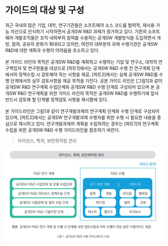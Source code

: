 # 가이드의 대상 및 구성

최근 국내외 많은 기업, 대학, 연구기관들은 소프트웨어 소스 코드를 협력적, 재사용 가능 자산으로 인식하기 시작하면서 공개SW R&D 과제가 증가하고 있다. 기존의 소프트웨어 개발조직들은 조직 내외부의 참여를 수용하는 공개SW 개발방식을 도입하면서 개방, 참여, 공유의 문화가 확대되고 있지만, 여전히 대부분의 과제 수행기관은 공개SW R&D에 대한 계획과 수행의 어려움을 호소하고 있다.<br>
<br>
본 가이드 라인의 목적은 공개SW R&D를 계획하고 수행하는 기업 및 연구소, 대학의 연구책임자 및 연구원들을 대상으로 [파트1]에서는 공개SW R&D 수행 전 연구계획 단계에서의 정책수립 시 검토해야 하는 사항을 제공, [파트2]에서는 실제 공개SW R&D를 수행 단계에서의 실무 검토사항을 제공 목적을 가진다. 공본 가이드 라인은 [그림1]과 같이 공개SW R&D 연구계획 수립단계와 공개SW R&D 수행 단계로 구성되어 있으며 본 공개SW R&D 연구계획을 위한 가이드 라인의 목적은 공개SW R&D를 수행하기에 앞서 반드시 검토해 할 단계별 정책검토 사항을 제시함에 있다.<br>
<br>
본 가이드라인은 그림1과 같이 연구개발과제의 연구계획 단계와 수행 단계로 구성되어 있으며, [파트2]에서는 공개SW 연구개발과제 수행자를 위한 수행 시 필요한 내용을 중심으로 제시하고 있다. 연구개발과제의 계획을 수립하려는 경우는 [파트1]의 연구계획 수립을 위한 공개SW R&D 수행 가이드라인을 참조하기 바란다.

>라이선스, 특허, 보안취약점 관리<br>

<p align="center"><img src="/assets/part2/image1.jpg" alt="그림 1. 공개SW R&D 수행 가이드라인의 구성" title="그림 1. 공개SW R&D 수행 가이드라인의 구성" width="750px"></p><br>

